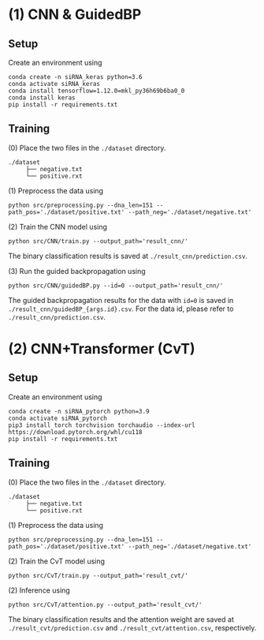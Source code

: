 # (1) CNN & GuidedBP

## Setup
Create an environment using
```
conda create -n siRNA_keras python=3.6
conda activate siRNA_keras
conda install tensorflow=1.12.0=mkl_py36h69b6ba0_0 
conda install keras
pip install -r requirements.txt
```

## Training
(0) Place the two files in the `./dataset` directory.
```
./dataset
     ├── negative.txt
     └── positive.rxt
```

(1) Preprocess the data using
```
python src/preprocessing.py --dna_len=151 --path_pos='./dataset/positive.txt' --path_neg='./dataset/negative.txt'
```

(2) Train the CNN model using
```
python src/CNN/train.py --output_path='result_cnn/'
```
The binary classification results is saved at `./result_cnn/prediction.csv`.

(3) Run the guided backpropagation using
```
python src/CNN/guidedBP.py --id=0 --output_path='result_cnn/' 
```
The guided backpropagation results for the data with `id=0` is saved in `./result_cnn/guidedBP_{args.id}.csv`. For the data id, please refer to `./result_cnn/prediction.csv`.


# (2) CNN+Transformer (CvT)
## Setup
Create an environment using
```
conda create -n siRNA_pytorch python=3.9
conda activate siRNA_pytorch
pip3 install torch torchvision torchaudio --index-url https://download.pytorch.org/whl/cu118
pip install -r requirements.txt
```
## Training
(0) Place the two files in the `./dataset` directory.
```
./dataset
     ├── negative.txt
     └── positive.rxt
```

(1) Preprocess the data using
```
python src/preprocessing.py --dna_len=151 --path_pos='./dataset/positive.txt' --path_neg='./dataset/negative.txt'
```

(2) Train the CvT model using
```
python src/CvT/train.py --output_path='result_cvt/'
```

(2) Inference using
```
python src/CvT/attention.py --output_path='result_cvt/'
```
The binary classification results and the attention weight are saved at `./result_cvt/prediction.csv` and `./result_cvt/attention.csv`, respectively.